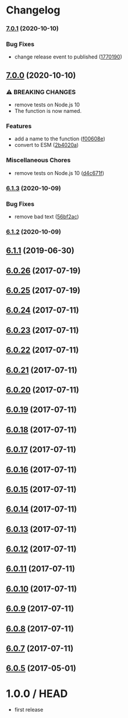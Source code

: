 # Changelog

### [7.0.1](https://www.github.com/cheminfo-js/test/compare/v7.0.0...v7.0.1) (2020-10-10)


### Bug Fixes

* change release event to published ([1770190](https://www.github.com/cheminfo-js/test/commit/1770190a6ffc2e6465a8163aa9347bfb8dc8bd66))

## [7.0.0](https://www.github.com/cheminfo-js/test/compare/v6.1.3...v7.0.0) (2020-10-10)


### ⚠ BREAKING CHANGES

* remove tests on Node.js 10
* The function is now named.

### Features

* add a name to the function ([f00608e](https://www.github.com/cheminfo-js/test/commit/f00608eeea57ef9f568173f9e06ff8cd2c7294d9))
* convert to ESM ([2b4020a](https://www.github.com/cheminfo-js/test/commit/2b4020a9f8c33022a4ea1739ef0869e69d791266))


### Miscellaneous Chores

* remove tests on Node.js 10 ([d4c671f](https://www.github.com/cheminfo-js/test/commit/d4c671f9d91c7869a6384a0ba66ff8b5025b5e08))

### [6.1.3](https://www.github.com/cheminfo-js/test/compare/v6.1.2...v6.1.3) (2020-10-09)


### Bug Fixes

* remove bad text ([56bf2ac](https://www.github.com/cheminfo-js/test/commit/56bf2acb1ddddf0a84cc50dae43768e91b961bd9))

### [6.1.2](https://github.com/cheminfo-js/test/compare/v6.1.1...v6.1.2) (2020-10-09)

## [6.1.1](https://github.com/cheminfo-js/test/compare/v6.1.0...v6.1.1) (2019-06-30)



<a name="6.0.26"></a>
## [6.0.26](https://github.com/cheminfo-js/test/compare/v6.0.25...v6.0.26) (2017-07-19)



<a name="6.0.25"></a>
## [6.0.25](https://github.com/cheminfo-js/test/compare/v6.0.24...v6.0.25) (2017-07-19)



<a name="6.0.24"></a>
## [6.0.24](https://github.com/cheminfo-js/test/compare/v6.0.23...v6.0.24) (2017-07-11)



<a name="6.0.23"></a>
## [6.0.23](https://github.com/cheminfo-js/test/compare/v6.0.22...v6.0.23) (2017-07-11)



<a name="6.0.22"></a>
## [6.0.22](https://github.com/cheminfo-js/test/compare/v6.0.21...v6.0.22) (2017-07-11)



<a name="6.0.21"></a>
## [6.0.21](https://github.com/cheminfo-js/test/compare/v6.0.20...v6.0.21) (2017-07-11)



<a name="6.0.20"></a>
## [6.0.20](https://github.com/cheminfo-js/test/compare/v6.0.19...v6.0.20) (2017-07-11)



<a name="6.0.19"></a>
## [6.0.19](https://github.com/cheminfo-js/test/compare/v6.0.18...v6.0.19) (2017-07-11)



<a name="6.0.18"></a>
## [6.0.18](https://github.com/cheminfo-js/test/compare/v6.0.17...v6.0.18) (2017-07-11)



<a name="6.0.17"></a>
## [6.0.17](https://github.com/cheminfo-js/test/compare/v6.0.16...v6.0.17) (2017-07-11)



<a name="6.0.16"></a>
## [6.0.16](https://github.com/cheminfo-js/test/compare/v6.0.15...v6.0.16) (2017-07-11)



<a name="6.0.15"></a>
## [6.0.15](https://github.com/cheminfo-js/test/compare/v6.0.14...v6.0.15) (2017-07-11)



<a name="6.0.14"></a>
## [6.0.14](https://github.com/cheminfo-js/test/compare/v6.0.13...v6.0.14) (2017-07-11)



<a name="6.0.13"></a>
## [6.0.13](https://github.com/cheminfo-js/test/compare/v6.0.12...v6.0.13) (2017-07-11)



<a name="6.0.12"></a>
## [6.0.12](https://github.com/cheminfo-js/test/compare/v6.0.11...v6.0.12) (2017-07-11)



<a name="6.0.11"></a>
## [6.0.11](https://github.com/cheminfo-js/test/compare/v6.0.10...v6.0.11) (2017-07-11)



<a name="6.0.10"></a>
## [6.0.10](https://github.com/cheminfo-js/test/compare/v6.0.9...v6.0.10) (2017-07-11)



<a name="6.0.9"></a>
## [6.0.9](https://github.com/cheminfo-js/test/compare/v6.0.8...v6.0.9) (2017-07-11)



<a name="6.0.8"></a>
## [6.0.8](https://github.com/cheminfo-js/test/compare/v6.0.7...v6.0.8) (2017-07-11)



<a name="6.0.7"></a>
## [6.0.7](https://github.com/cheminfo-js/test/compare/v6.0.6...v6.0.7) (2017-07-11)



<a name="6.0.5"></a>
## [6.0.5](https://github.com/cheminfo-js/test/compare/v6.0.4...v6.0.5) (2017-05-01)



1.0.0 / HEAD
============

* first release
